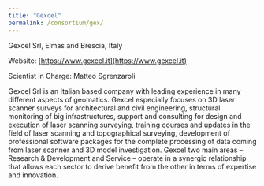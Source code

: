 ```yaml
---
title: "Gexcel"
permalink: /consortium/gex/
---
```

Gexcel Srl, Elmas and Brescia, Italy

Website: [https://www.gexcel.it](https://www.gexcel.it)

Scientist in Charge: Matteo Sgrenzaroli

Gexcel Srl is an Italian based company with leading experience in many different aspects of geomatics. Gexcel especially focuses on 3D laser scanner surveys for architectural and civil engineering, structural monitoring of big infrastructures, support and consulting for design and execution of laser scanning surveying, training courses and updates in the field of laser scanning and topographical surveying, development of professional software packages for the complete processing of data coming from laser scanner and 3D model investigation. Gexcel two main areas – Research & Development and Service – operate in a synergic relationship that allows each sector to derive benefit from the other in terms of expertise and innovation.